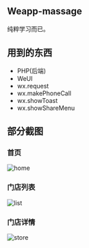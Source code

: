 ## Weapp-massage
纯粹学习而已。

## 用到的东西
* PHP(后端)
* WeUI
* wx.request
* wx.makePhoneCall
* wx.showToast
* wx.showShareMenu

## 部分截图
### 首页
![home](http://i1.buimg.com/1949/a4736d0b3789d363.png)

### 门店列表
![list](http://i1.buimg.com/1949/4d81d564679e43a7.png)

### 门店详情
![store](http://i1.buimg.com/1949/da7e164ee3e3250b.png)